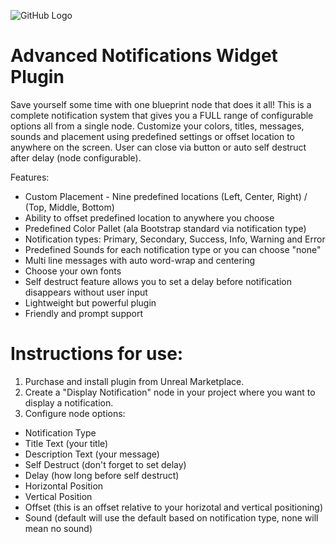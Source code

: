 ![GitHub Logo](https://github.com/CrypTechStudios/Advanced-Notifications-Widget-Plugin/blob/main/images/logo.png)
# Advanced Notifications Widget Plugin

Save yourself some time with one blueprint node that does it all!
This is a complete notification system that gives you a FULL range of configurable options all from a single node.
Customize your colors, titles, messages, sounds and placement using predefined settings or offset location to anywhere on the screen. User can close via button or auto self destruct after delay (node configurable).

Features:
* Custom Placement - Nine predefined locations (Left, Center, Right) / (Top, Middle, Bottom)
* Ability to offset predefined location to anywhere you choose
* Predefined Color Pallet (ala Bootstrap standard via notification type)
* Notification types: Primary, Secondary, Success, Info, Warning and Error
* Predefined Sounds for each notification type or you can choose "none"
* Multi line messages with auto word-wrap and centering
* Choose your own fonts
* Self destruct feature allows you to set a delay before notification disappears without user input
* Lightweight but powerful plugin
* Friendly and prompt support

# Instructions for use:
1. Purchase and install plugin from Unreal Marketplace.
2. Create a "Display Notification" node in your project where you want to display a notification.
3. Configure node options:
  * Notification Type
  * Title Text (your title)
  * Description Text (your message)
  * Self Destruct (don't forget to set delay)
  * Delay (how long before self destruct)
  * Horizontal Position
  * Vertical Position
  * Offset (this is an offset relative to your horizotal and vertical positioning)
  * Sound (default will use the default based on notification type, none will mean no sound)

